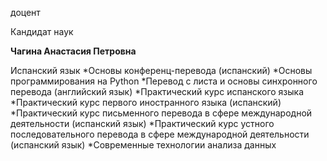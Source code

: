 доцент

Кандидат наук

**Чагина Анастасия Петровна**

Испанский язык
	*Основы конференц-перевода (испанский)
	*Основы программирования на Python
	*Перевод с листа и основы синхронного перевода (английский язык)
	*Практический курс испанского языка
	*Практический курс первого иностранного языка (испанский)
	*Практический курс письменного перевода в сфере международной деятельности (испанский язык)
	*Практический курс устного последовательного перевода в сфере международной деятельности (испанский язык)
	*Современные технологии анализа данных